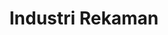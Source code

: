 ---
id: 40
title : Industri Rekaman
url :
fitur : aspekpajak
createdTime : 31/07/2019
modifiedTime : 26/12/2019
topik: Versi Lengkap
---